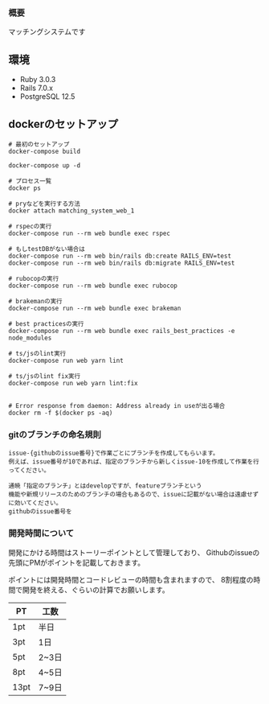 ### 概要
マッチングシステムです

## 環境
- Ruby 3.0.3
- Rails 7.0.x
- PostgreSQL 12.5

## dockerのセットアップ
```
# 最初のセットアップ
docker-compose build

docker-compose up -d

# プロセス一覧
docker ps

# pryなどを実行する方法
docker attach matching_system_web_1

# rspecの実行
docker-compose run --rm web bundle exec rspec

# もしtestDBがない場合は
docker-compose run --rm web bin/rails db:create RAILS_ENV=test
docker-compose run --rm web bin/rails db:migrate RAILS_ENV=test

# rubocopの実行
docker-compose run --rm web bundle exec rubocop

# brakemanの実行
docker-compose run --rm web bundle exec brakeman

# best practicesの実行
docker-compose run --rm web bundle exec rails_best_practices -e node_modules

# ts/jsのlint実行
docker-compose run web yarn lint

# ts/jsのlint fix実行
docker-compose run web yarn lint:fix


# Error response from daemon: Address already in useが出る場合
docker rm -f $(docker ps -aq)
```

### gitのブランチの命名規則
```
issue-{githubのissue番号}で作業ごとにブランチを作成してもらいます。
例えば、issue番号が10であれば、指定のブランチから新しくissue-10を作成して作業を行ってください。

通暁「指定のブランチ」とはdevelopですが、featureブランチという
機能や新規リリースのためのブランチの場合もあるので、issueに記載がない場合は遠慮せずに効いてください。
githubのissue番号を
```

### 開発時間について
開発にかける時間はストーリーポイントとして管理しており、
Githubのissueの先頭にPMがポイントを記載しておきます。

ポイントには開発時間とコードレビューの時間も含まれますので、
8割程度の時間で開発を終える、ぐらいの計算でお願いします。

PT  | 工数
--- | ---
1pt | 半日
3pt | 1日
5pt | 2~3日
8pt | 4~5日
13pt | 7~9日
